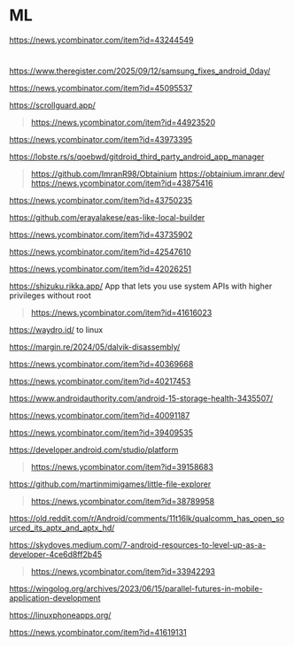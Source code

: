 # ML
https://news.ycombinator.com/item?id=43244549

#
https://www.theregister.com/2025/09/12/samsung_fixes_android_0day/

https://news.ycombinator.com/item?id=45095537

https://scrollguard.app/
> https://news.ycombinator.com/item?id=44923520

https://news.ycombinator.com/item?id=43973395

https://lobste.rs/s/qoebwd/gitdroid_third_party_android_app_manager
> https://github.com/ImranR98/Obtainium https://obtainium.imranr.dev/
> https://news.ycombinator.com/item?id=43875416

https://news.ycombinator.com/item?id=43750235

https://github.com/erayalakese/eas-like-local-builder

https://news.ycombinator.com/item?id=43735902

https://news.ycombinator.com/item?id=42547610

https://news.ycombinator.com/item?id=42026251

https://shizuku.rikka.app/ App that lets you use system APIs with higher privileges without root
> https://news.ycombinator.com/item?id=41616023

https://waydro.id/ to linux

https://margin.re/2024/05/dalvik-disassembly/

https://news.ycombinator.com/item?id=40369668

https://news.ycombinator.com/item?id=40217453

https://www.androidauthority.com/android-15-storage-health-3435507/

https://news.ycombinator.com/item?id=40091187

https://news.ycombinator.com/item?id=39409535

https://developer.android.com/studio/platform
> https://news.ycombinator.com/item?id=39158683

https://github.com/martinmimigames/little-file-explorer
> https://news.ycombinator.com/item?id=38789958

https://old.reddit.com/r/Android/comments/11t16lk/qualcomm_has_open_sourced_its_aptx_and_aptx_hd/

https://skydoves.medium.com/7-android-resources-to-level-up-as-a-developer-4ce6d8ff2b45
> https://news.ycombinator.com/item?id=33942293

https://wingolog.org/archives/2023/06/15/parallel-futures-in-mobile-application-development

https://linuxphoneapps.org/

https://news.ycombinator.com/item?id=41619131